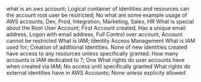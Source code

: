what is an aws account; Logical container of identities and resources
can the account root user be restricted; No
what are some example usage of AWS accounts; Dev, Prod, Integration, Marketing, Sales, HR
What is special about the Root User Account; First Account created, Has a unique email address, Logon with email address, Full Control over account, Account cannot be restricted
What is IAM; Identity Access Management 
What is IAM used for; Creation of additional identities. None of new identities created have access to any resources unless specifically granted. 
How many accounts is IAM dedicated to ?; One
What rights do user accounts have when created via IAM; No access until specifically granted
What rights do external identities have in AWS Accounts; None unless explicity allowed




